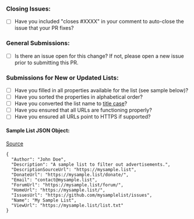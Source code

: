 <!-- The information below is for reference only, please delete it before submitting your PR. -->

### Closing Issues:
* [ ] Have you included "closes #XXXX" in your comment to auto-close the issue that your PR fixes?

### General Submissions:
* [ ] Is there an issue open for this change? If not, please open a new issue prior to submitting this PR. 

### Submissions for New or Updated Lists:

* [ ] Have you filled in all properties available for the list (see sample below)?
* [ ] Have you sorted the properties in alphabetical order?
* [ ] Have you converted the list name to [title case](https://en.wikipedia.org/wiki/Letter_case#Title_case)?
* [ ] Have you ensured that all URLs are functioning properly?
* [ ] Have you ensured all URLs point to HTTPS if supported?

#### Sample List JSON Object:
[Source](https://github.com/collinbarrett/FilterLists/blob/master/data/ListSample.json)

```
{
  "Author": "John Doe",
  "Description": "A sample list to filter out advertisements.",
  "DescriptionSourceUrl": "https://mysample.list",
  "DonateUrl": "https://mysample.list/donate/",
  "Email": "contact@mysample.list",
  "ForumUrl": "https://mysample.list/forum/",
  "HomeUrl": "https://mysample.list/",
  "IssuesUrl": "https://github.com/mysamplelist/issues",
  "Name": "My Sample List",
  "ViewUrl": "https://mysample.list/list.txt"
}
```
